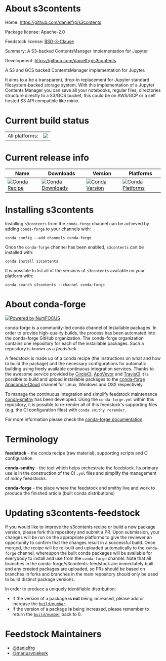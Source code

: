 About s3contents
================

Home: https://github.com/danielfrg/s3contents

Package license: Apache-2.0

Feedstock license: [BSD-3-Clause](https://github.com/conda-forge/s3contents-feedstock/blob/master/LICENSE.txt)

Summary: A S3-backed ContentsManager implementation for Jupyter

Development: https://github.com/danielfrg/s3contents


A S3 and GCS backed ContentsManager implementation for Jupyter.

It aims to a be a transparent, drop-in replacement for Jupyter standard
filesystem-backed storage system. With this implementation of a Jupyter
Contents Manager you can save all your notebooks, regular files, directories
structure directly to a S3/GCS bucket, this could be on AWS/GCP or a self
hosted S3 API compatible like minio.


Current build status
====================


<table><tr><td>All platforms:</td>
    <td>
      <a href="https://dev.azure.com/conda-forge/feedstock-builds/_build/latest?definitionId=4319&branchName=master">
        <img src="https://dev.azure.com/conda-forge/feedstock-builds/_apis/build/status/s3contents-feedstock?branchName=master">
      </a>
    </td>
  </tr>
</table>

Current release info
====================

| Name | Downloads | Version | Platforms |
| --- | --- | --- | --- |
| [![Conda Recipe](https://img.shields.io/badge/recipe-s3contents-green.svg)](https://anaconda.org/conda-forge/s3contents) | [![Conda Downloads](https://img.shields.io/conda/dn/conda-forge/s3contents.svg)](https://anaconda.org/conda-forge/s3contents) | [![Conda Version](https://img.shields.io/conda/vn/conda-forge/s3contents.svg)](https://anaconda.org/conda-forge/s3contents) | [![Conda Platforms](https://img.shields.io/conda/pn/conda-forge/s3contents.svg)](https://anaconda.org/conda-forge/s3contents) |

Installing s3contents
=====================

Installing `s3contents` from the `conda-forge` channel can be achieved by adding `conda-forge` to your channels with:

```
conda config --add channels conda-forge
```

Once the `conda-forge` channel has been enabled, `s3contents` can be installed with:

```
conda install s3contents
```

It is possible to list all of the versions of `s3contents` available on your platform with:

```
conda search s3contents --channel conda-forge
```


About conda-forge
=================

[![Powered by NumFOCUS](https://img.shields.io/badge/powered%20by-NumFOCUS-orange.svg?style=flat&colorA=E1523D&colorB=007D8A)](http://numfocus.org)

conda-forge is a community-led conda channel of installable packages.
In order to provide high-quality builds, the process has been automated into the
conda-forge GitHub organization. The conda-forge organization contains one repository
for each of the installable packages. Such a repository is known as a *feedstock*.

A feedstock is made up of a conda recipe (the instructions on what and how to build
the package) and the necessary configurations for automatic building using freely
available continuous integration services. Thanks to the awesome service provided by
[CircleCI](https://circleci.com/), [AppVeyor](https://www.appveyor.com/)
and [TravisCI](https://travis-ci.com/) it is possible to build and upload installable
packages to the [conda-forge](https://anaconda.org/conda-forge)
[Anaconda-Cloud](https://anaconda.org/) channel for Linux, Windows and OSX respectively.

To manage the continuous integration and simplify feedstock maintenance
[conda-smithy](https://github.com/conda-forge/conda-smithy) has been developed.
Using the ``conda-forge.yml`` within this repository, it is possible to re-render all of
this feedstock's supporting files (e.g. the CI configuration files) with ``conda smithy rerender``.

For more information please check the [conda-forge documentation](https://conda-forge.org/docs/).

Terminology
===========

**feedstock** - the conda recipe (raw material), supporting scripts and CI configuration.

**conda-smithy** - the tool which helps orchestrate the feedstock.
                   Its primary use is in the construction of the CI ``.yml`` files
                   and simplify the management of *many* feedstocks.

**conda-forge** - the place where the feedstock and smithy live and work to
                  produce the finished article (built conda distributions)


Updating s3contents-feedstock
=============================

If you would like to improve the s3contents recipe or build a new
package version, please fork this repository and submit a PR. Upon submission,
your changes will be run on the appropriate platforms to give the reviewer an
opportunity to confirm that the changes result in a successful build. Once
merged, the recipe will be re-built and uploaded automatically to the
`conda-forge` channel, whereupon the built conda packages will be available for
everybody to install and use from the `conda-forge` channel.
Note that all branches in the conda-forge/s3contents-feedstock are
immediately built and any created packages are uploaded, so PRs should be based
on branches in forks and branches in the main repository should only be used to
build distinct package versions.

In order to produce a uniquely identifiable distribution:
 * If the version of a package **is not** being increased, please add or increase
   the [``build/number``](https://docs.conda.io/projects/conda-build/en/latest/resources/define-metadata.html#build-number-and-string).
 * If the version of a package **is** being increased, please remember to return
   the [``build/number``](https://docs.conda.io/projects/conda-build/en/latest/resources/define-metadata.html#build-number-and-string)
   back to 0.

Feedstock Maintainers
=====================

* [@danielfrg](https://github.com/danielfrg/)
* [@mariusvniekerk](https://github.com/mariusvniekerk/)

